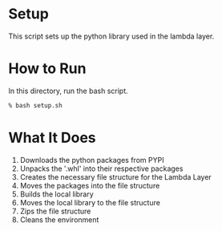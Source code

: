 # Setup

This script sets up the python library used in the lambda layer.

# How to Run
In this directory, run the bash script.
```bash
% bash setup.sh
```

# What It Does
1. Downloads the python packages from PYPI
2. Unpacks the '.whl' into their respective packages
3. Creates the necessary file structure for the Lambda Layer
4. Moves the packages into the file structure
5. Builds the local library
6. Moves the local library to the file structure
7. Zips the file structure
8. Cleans the environment